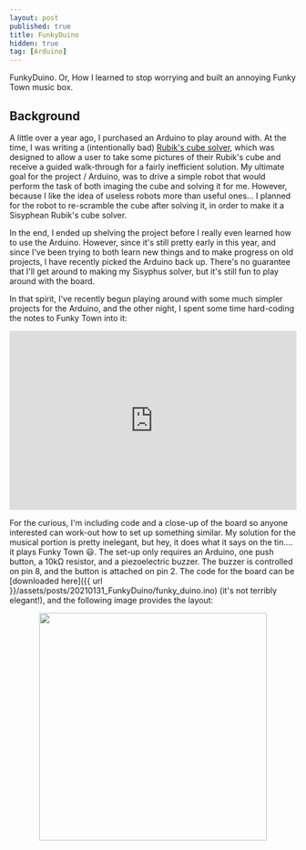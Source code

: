 ```yaml
---
layout: post
published: true
title: FunkyDuino
hidden: true
tag: [Arduino]
---
```


FunkyDuino. Or, How I learned to stop worrying and built an annoying
Funky Town music box.

## Background
A little over a year ago, I purchased an Arduino to play around
with. At the time, I was writing a (intentionally bad) [Rubik's cube
solver](https://github.com/pkepley/rubiksolver), which was designed to
allow a user to take some pictures of their Rubik's cube and receive a
guided walk-through for a fairly inefficient solution. My ultimate
goal for the project / Arduino, was to drive a simple robot that would
perform the task of both imaging the cube and solving it for
me. However, because I like the idea of useless robots more than
useful ones... I planned for the robot to re-scramble the cube after
solving it, in order to make it a Sisyphean Rubik's cube solver.

In the end, I ended up shelving the project before I really even
learned how to use the Arduino. However, since it's still pretty early
in this year, and since I've been trying to both learn new things and to
make progress on old projects, I have recently picked
the Arduino back up. There's no guarantee that I'll get around to
making my Sisyphus solver, but it's still fun to play around with the
board.

In that spirit, I've recently begun playing around with some much
simpler projects for the Arduino, and the other night, I spent some
time hard-coding the notes to Funky Town into it:

<center>
<iframe width="560" height="315" src="https://www.youtube.com/embed/z-enXiFsuAM" frameborder="0" allow="accelerometer; autoplay; clipboad-write; encrypted-media; gyroscope; picture-in-picture" allowfullscreen style="max-width:100%;"></iframe>
</center>


For the curious, I'm including code and a close-up of the board so
anyone interested can work-out how to set up something similar. My
solution for the musical portion is pretty inelegant, but hey, it does
what it says on the tin.... it plays Funky Town 😃. The set-up only
requires an Arduino, one push button, a 10kΩ resistor, and a
piezoelectric buzzer. The buzzer is controlled on pin 8, and the
button is attached on pin 2. The code for the board can be [downloaded
here]({{ url }}/assets/posts/20210131_FunkyDuino/funky_duino.ino)
(it's not terribly elegant!), and the following image provides the
layout:

<center>
<a href="{{ url }}/assets/posts/20210131_FunkyDuino/funky_duino.jpg"><img src="{{ url }}/assets/posts/20210131_FunkyDuino/funky_duino.jpg" height="400px"/></a>
</center>
